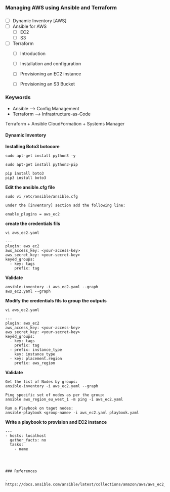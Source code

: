 ### ###############################
### Managing AWS using Ansible and Terraform
### ###############################


- [ ] Dynamic Inventory [AWS]
- [ ] Ansible for AWS
    - [ ] EC2
    - [ ] S3
- [ ] Terraform
    - [ ] Introduction
    - [ ] Installation and configuration
    - [ ] Provisioning an EC2 instance
    - [ ] Provisioning an S3 Bucket


### Keywords

- Ansible --> Config Management
- Terraform --> Infrastructure-as-Code

Terraform + Ansible
CloudFormation + Systems Manager
#### Dynamic Inventory


**Installing Boto3 botocore**
```
sudo apt-get install python3 -y

sudo apt-get install python3-pip

pip install boto3
pip3 install boto3
```

**Edit the ansible.cfg file**
```
sudo vi /etc/ansible/ansible.cfg

under the [inventory] section add the following line:

enable_plugins = aws_ec2
```

**create the credentials fils**
```
vi aws_ec2.yaml

---
plugin: aws_ec2
aws_access_key: <your-access-key>
aws_secret_key: <your-secret-key>
keyed_groups:
  - key: tags
    prefix: tag
```
**Validate**
```
ansible-inventory -i aws_ec2.yaml --graph
aws_ec2.yaml --graph
```

**Modify the credentials fils to group the outputs**
```
vi aws_ec2.yaml

---
plugin: aws_ec2
aws_access_key: <your-access-key>
aws_secret_key: <your-secret-key>
keyed_groups:
  - key: tags
    prefix: tag
  - prefix: instance_type
    key: instance_type
  - key: placement.region
    prefix: aws_region
```

**Validate**
```
Get the list of Nodes by groups:
ansible-inventory -i aws_ec2.yaml --graph

Ping specific set of nodes as per the group:
ansible aws_region_eu_west_1 -m ping -i aws_ec2.yaml

Run a Playbook on taget nodes:
ansible-playbook <group-name> -i aws_ec2.yaml playbook.yaml
```










**Write a playbook to provision and EC2 instance**
```
---
- hosts: localhost
  gather_facts: no
  tasks:
    - name 




### References

- https://docs.ansible.com/ansible/latest/collections/amazon/aws/aws_ec2_inventory.html
